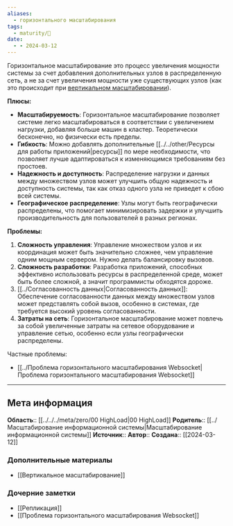 ```yaml
---
aliases:
  - горизонтального масштабирования
tags:
  - maturity/🌱
date:
  - - 2024-03-12
---
```

Горизонтальное масштабирование это процесс увеличения мощности системы за счет добавления дополнительных узлов в распределенную сеть, а не за счет увеличения мощности уже существующих узлов (как это происходит при [вертикальном масштабировании](Вертикальное%20масштабирование.md)).

**Плюсы:**
- **Масштабируемость**: Горизонтальное масштабирование позволяет системе легко масштабироваться в соответствии с увеличением нагрузки, добавляя больше машин в кластер. Теоретически бесконечно, но физически есть пределы.
- **Гибкость**: Можно добавлять дополнительные [[../../other/Ресурсы для работы приложений|ресурсы]] по мере необходимости, что позволяет лучше адаптироваться к изменяющимся требованиям без простоев.
- **Надежность и доступность**: Распределение нагрузки и данных между множеством узлов может улучшить общую надежность и доступность системы, так как отказ одного узла не приведет к сбою всей системы.
- **Географическое распределение**: Узлы могут быть географически распределены, что помогает минимизировать задержки и улучшить производительность для пользователей в разных регионах.

**Проблемы:**
1. **Сложность управления**: Управление множеством узлов и их координация может быть значительно сложнее, чем управление одним мощным сервером. Нужно делать балансировку вызовов.
2. **Сложность разработки**: Разработка приложений, способных эффективно использовать ресурсы в распределенной среде, может быть более сложной, а значит программисты обходятся дороже.
3. [[../Согласованность данных|Согласованность данных]]: Обеспечение согласованности данных между множеством узлов может представлять собой вызов, особенно в системах, где требуется высокий уровень согласованности.
4. **Затраты на сеть**: Горизонтальное масштабирование может повлечь за собой увеличенные затраты на сетевое оборудование и управление сетью, особенно если узлы географически распределены.

Частные проблемы:
- [[../Проблема горизонтального масштабирования Websocket|Проблема горизонтального масштабирования Websocket]]
***
## Мета информация
**Область**:: [[../../../meta/zero/00 HighLoad|00 HighLoad]]
**Родитель**:: [[../Масштабирование информационной системы|Масштабирование информационной системы]]
**Источник**:: 
**Автор**:: 
**Создана**:: [[2024-03-12]]
### Дополнительные материалы
- [[Вертикальное масштабирование]]
### Дочерние заметки
<!-- QueryToSerialize: LIST FROM [[]] WHERE contains(Родитель, this.file.link) or contains(parents, this.file.link) -->
<!-- SerializedQuery: LIST FROM [[]] WHERE contains(Родитель, this.file.link) or contains(parents, this.file.link) -->
- [[Репликация]]
- [[Проблема горизонтального масштабирования Websocket]]
<!-- SerializedQuery END -->
